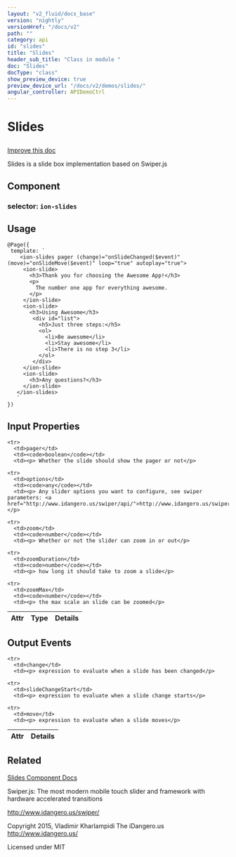 ```yaml
---
layout: "v2_fluid/docs_base"
version: "nightly"
versionHref: "/docs/v2"
path: ""
category: api
id: "slides"
title: "Slides"
header_sub_title: "Class in module "
doc: "Slides"
docType: "class"
show_preview_device: true
preview_device_url: "/docs/v2/demos/slides/"
angular_controller: APIDemoCtrl 
---
```










<h1 class="api-title">


Slides






</h1>

<a class="improve-v2-docs" href='http://github.com/driftyco/ionic/edit/2.0/ionic/components/slides/slides.ts#L12'>
Improve this doc
</a>






<p>Slides is a slide box implementation based on Swiper.js</p>


<h2>Component</h2>
<h3>selector: <code>ion-slides</code></h3>
<!-- @usage tag -->

<h2>Usage</h2>

<pre><code class="lang-ts">@Page({
 template: `
    &lt;ion-slides pager (change)=&quot;onSlideChanged($event)&quot; (move)=&quot;onSlideMove($event)&quot; loop=&quot;true&quot; autoplay=&quot;true&quot;&gt;
     &lt;ion-slide&gt;
       &lt;h3&gt;Thank you for choosing the Awesome App!&lt;/h3&gt;
       &lt;p&gt;
         The number one app for everything awesome.
       &lt;/p&gt;
     &lt;/ion-slide&gt;
     &lt;ion-slide&gt;
       &lt;h3&gt;Using Awesome&lt;/h3&gt;
        &lt;div id=&quot;list&quot;&gt;
          &lt;h5&gt;Just three steps:&lt;/h5&gt;
          &lt;ol&gt;
            &lt;li&gt;Be awesome&lt;/li&gt;
            &lt;li&gt;Stay awesome&lt;/li&gt;
            &lt;li&gt;There is no step 3&lt;/li&gt;
          &lt;/ol&gt;
        &lt;/div&gt;
     &lt;/ion-slide&gt;
     &lt;ion-slide&gt;
       &lt;h3&gt;Any questions?&lt;/h3&gt;
     &lt;/ion-slide&gt;
   &lt;/ion-slides&gt;
   `
})
</code></pre>




<!-- @property tags -->



<!-- instance methods on the class -->
<!-- input methods on the class -->
<h2>Input Properties</h2>
<table class="table param-table" style="margin:0;">
  <thead>
    <tr>
      <th>Attr</th>
      <th>Type</th>
      <th>Details</th>
    </tr>
  </thead>
  <tbody>
    
    <tr>
      <td>pager</td>
      <td><code>boolean</code></td>
      <td><p> Whether the slide should show the pager or not</p>
</td>
    </tr>
    
    <tr>
      <td>options</td>
      <td><code>any</code></td>
      <td><p> Any slider options you want to configure, see swiper parameters: <a href="http://www.idangero.us/swiper/api/">http://www.idangero.us/swiper/api/</a></p>
</td>
    </tr>
    
    <tr>
      <td>zoom</td>
      <td><code>number</code></td>
      <td><p> Whether or not the slider can zoom in or out</p>
</td>
    </tr>
    
    <tr>
      <td>zoomDuration</td>
      <td><code>number</code></td>
      <td><p> how long it should take to zoom a slide</p>
</td>
    </tr>
    
    <tr>
      <td>zoomMax</td>
      <td><code>number</code></td>
      <td><p> the max scale an slide can be zoomed</p>
</td>
    </tr>
    
  </tbody>
</table>
<!-- output events on the class -->
<h2>Output Events</h2>
<table class="table param-table" style="margin:0;">
  <thead>
    <tr>
      <th>Attr</th>
      <th>Details</th>
    </tr>
  </thead>
  <tbody>
    
    <tr>
      <td>change</td>
      <td><p> expression to evaluate when a slide has been changed</p>
</td>
    </tr>
    
    <tr>
      <td>slideChangeStart</td>
      <td><p> expression to evaluate when a slide change starts</p>
</td>
    </tr>
    
    <tr>
      <td>move</td>
      <td><p> expression to evaluate when a slide moves</p>
</td>
    </tr>
    
  </tbody>
</table><!-- related link -->

<h2>Related</h2>

<a href='/docs/v2/components#slides'>Slides Component Docs</a>

Swiper.js:
The most modern mobile touch slider and framework with hardware accelerated transitions

http://www.idangero.us/swiper/

Copyright 2015, Vladimir Kharlampidi
The iDangero.us
http://www.idangero.us/

Licensed under MIT<!-- end content block -->


<!-- end body block -->

